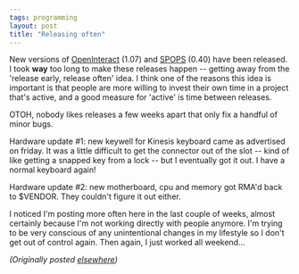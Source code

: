 ```yaml
---
tags: programming
layout: post
title: "Releasing often"
---
```




<p>New versions of <a href="http://www.advogato.org/proj/OpenInteract/">OpenInteract</a> (1.07) and
<a href="http://www.advogato.org/proj/SPOPS/">SPOPS</a> (0.40) have been released. I took
<b>way</b> too long to make these releases happen -- getting
away from the 'release early, release often' idea. I think
one of the reasons this idea is important is that people are
more willing to invest their own time in a project that's
active, and a good measure for 'active' is time between
releases.

<p>OTOH, nobody likes releases a few weeks apart that only
fix a handful of minor bugs.

<p>Hardware update #1: new keywell for Kinesis keyboard came
as advertised on friday. It was a little difficult to get
the connector out of the slot -- kind of like getting a
snapped key from a lock -- but I eventually got it out. I
have a normal keyboard again!

<p>Hardware update #2: new motherboard, cpu and memory got
RMA'd back to $VENDOR. They couldn't figure it out either.

<p>I noticed I'm posting more often here in the last couple
of weeks, almost certainly because I'm not working directly
with people anymore. I'm trying to be very conscious of any
unintentional changes in my lifestyle so I don't get out of
control again. Then again, I just worked all weekend...

<p><em>(Originally posted <a href="http://www.advogato.org/person/cwinters/diary.html?start=58">elsewhere</a>)</em></p>


